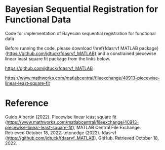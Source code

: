 # Bayesian Sequential Registration for Functional Data
Code for implementation of Bayesian sequential registration for functional data

Before running the code, please download \href{fdasrvf MATLAB package}{https://github.com/jdtuck/fdasrvf_MATLAB} and a constrained piecewise linear least square fit package from the links below.

https://github.com/jdtuck/fdasrvf_MATLAB

https://www.mathworks.com/matlabcentral/fileexchange/40913-piecewise-linear-least-square-fit



# Reference

Guido Albertin (2022). Piecewise linear least square fit (https://www.mathworks.com/matlabcentral/fileexchange/40913-piecewise-linear-least-square-fit), MATLAB Central File Exchange. Retrieved October 18, 2022.
tetonedge (2022). fdasrvf (https://github.com/jdtuck/fdasrvf_MATLAB), GitHub. Retrieved October 18, 2022.
